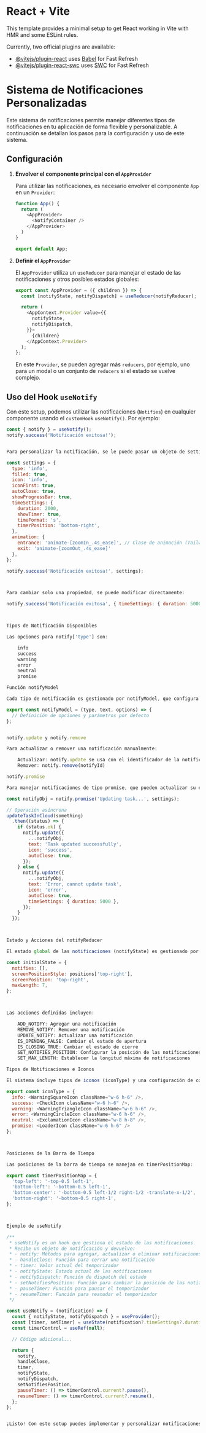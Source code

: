 # React + Vite

This template provides a minimal setup to get React working in Vite with HMR and some ESLint rules.

Currently, two official plugins are available:

- [@vitejs/plugin-react](https://github.com/vitejs/vite-plugin-react/blob/main/packages/plugin-react/README.md) uses [Babel](https://babeljs.io/) for Fast Refresh
- [@vitejs/plugin-react-swc](https://github.com/vitejs/vite-plugin-react-swc) uses [SWC](https://swc.rs/) for Fast Refresh



# Sistema de Notificaciones Personalizadas

Este sistema de notificaciones permite manejar diferentes tipos de notificaciones en tu aplicación de forma flexible y personalizable. A continuación se detallan los pasos para la configuración y uso de este sistema.

## Configuración

1. **Envolver el componente principal con el `AppProvider`**

    Para utilizar las notificaciones, es necesario envolver el componente `App` en un `Provider`:

    ```javascript
    function App() {
      return (
        <AppProvider>
          <NotifyContainer />
        </AppProvider>
      )
    }

    export default App;
    ```

2. **Definir el `AppProvider`**

    El `AppProvider` utiliza un `useReducer` para manejar el estado de las notificaciones y otros posibles estados globales:

    ```javascript
    export const AppProvider = ({ children }) => {
      const [notifyState, notifyDispatch] = useReducer(notifyReducer);

      return (
        <AppContext.Provider value={{
          notifyState,
          notifyDispatch,
        }}>
          {children}
        </AppContext.Provider>
      );
    };
    ```

    En este `Provider`, se pueden agregar más `reducers`, por ejemplo, uno para un modal o un conjunto de `reducers` si el estado se vuelve complejo.

## Uso del Hook `useNotify`

Con este setup, podemos utilizar las notificaciones (`Notifies`) en cualquier componente usando el `customHook` `useNotify()`. Por ejemplo:

```javascript
const { notify } = useNotify();
notify.success('Notificación exitosa!');


Para personalizar la notificación, se le puede pasar un objeto de settings

const settings = {
  type: 'info',
  filled: true,
  icon: 'info',
  iconFirst: true,
  autoClose: true,
  showProgressBar: true,
  timeSettings: {
    duration: 2000,
    showTimer: true,
    timeFormat: 's',
    timerPosition: 'bottom-right',
  },
  animation: { 
    entrance: 'animate-[zoomIn_.4s_ease]', // Clase de animación (Tailwind o CSS)
    exit: 'animate-[zoomOut_.4s_ease]'
  },
};

notify.success('Notificación exitosa!', settings);



Para cambiar solo una propiedad, se puede modificar directamente:

notify.success('Notificación exitosa', { timeSettings: { duration: 5000 } });



Tipos de Notificación Disponibles

Las opciones para notify['type'] son:

    info
    success
    warning
    error
    neutral
    promise

Función notifyModel

Cada tipo de notificación es gestionado por notifyModel, que configura los parámetros de la notificación según el tipo.

export const notifyModel = (type, text, options) => {
  // Definición de opciones y parámetros por defecto
};


notify.update y notify.remove

Para actualizar o remover una notificación manualmente:

    Actualizar: notify.update se usa con el identificador de la notificación para cambiar sus propiedades.
    Remover: notify.remove(notifyId)

notify.promise

Para manejar notificaciones de tipo promise, que pueden actualizar su estado según el resultado de una operación asíncrona:

const notifyObj = notify.promise('Updating task...', settings);

// Operación asíncrona
updateTaskInCloud(something)
  .then((status) => {
    if (status.ok) {
      notify.update({
        ...notifyObj,
        text: 'Task updated successfully',
        icon: 'success',
        autoClose: true,
      });
    } else {
      notify.update({
        ...notifyObj,
        text: 'Error, cannot update task',
        icon: 'error',
        autoClose: true,
        timeSettings: { duration: 5000 },
      });
    }
  });



Estado y Acciones del notifyReducer

El estado global de las notificaciones (notifyState) es gestionado por el notifyReducer, y useNotify hace uso de este estado para facilitar el manejo de notificaciones.

const initialState = {
  notifies: [],
  screenPositionStyle: positions['top-right'],
  screenPosition: 'top-right',
  maxLength: 7,
};



Las acciones definidas incluyen:

    ADD_NOTIFY: Agregar una notificación
    REMOVE_NOTIFY: Remover una notificación
    UPDATE_NOTIFY: Actualizar una notificación
    IS_OPENING_FALSE: Cambiar el estado de apertura
    IS_CLOSING_TRUE: Cambiar el estado de cierre
    SET_NOTIFIES_POSITION: Configurar la posición de las notificaciones
    SET_MAX_LENGTH: Establecer la longitud máxima de notificaciones

Tipos de Notificaciones e Iconos

El sistema incluye tipos de iconos (iconType) y una configuración de color y estilo (notifyMap) para cada tipo de notificación:

export const iconType = {
  info: <WarningSquareIcon className="w-6 h-6" />,
  success: <CheckIcon className="w-6 h-6" />,
  warning: <WarningTriangleIcon className="w-6 h-6" />,
  error: <WarningCircleIcon className="w-6 h-6" />,
  neutral: <ExclamationIcon className="w-8 h-8" />,
  promise: <LoaderIcon className="w-6 h-6" />
};



Posiciones de la Barra de Tiempo

Las posiciones de la barra de tiempo se manejan en timerPositionMap:

export const timerPositionMap = {
  'top-left': '-top-0.5 left-1',
  'bottom-left': '-bottom-0.5 left-1',
  'bottom-center': '-bottom-0.5 left-1/2 right-1/2 -translate-x-1/2',
  'bottom-right': '-bottom-0.5 right-1',
};



Ejemplo de useNotify

/**
 * useNotify es un hook que gestiona el estado de las notificaciones.
 * Recibe un objeto de notificación y devuelve:
 * - notify: Métodos para agregar, actualizar o eliminar notificaciones
 * - handleClose: Función para cerrar una notificación
 * - timer: Valor actual del temporizador
 * - notifyState: Estado actual de las notificaciones
 * - notifyDispatch: Función de dispatch del estado
 * - setNotifiesPosition: Función para cambiar la posición de las notificaciones
 * - pauseTimer: Función para pausar el temporizador
 * - resumeTimer: Función para reanudar el temporizador
 */

const useNotify = (notification) => {
  const { notifyState, notifyDispatch } = useProvider();
  const [timer, setTimer] = useState(notification?.timeSettings?.duration);
  const timerControl = useRef(null);

  // Código adicional...

  return {
    notify,
    handleClose,
    timer,
    notifyState,
    notifyDispatch,
    setNotifiesPosition,
    pauseTimer: () => timerControl.current?.pause(),
    resumeTimer: () => timerControl.current?.resume(),
  };
};


¡Listo! Con este setup puedes implementar y personalizar notificaciones en tu aplicación.
